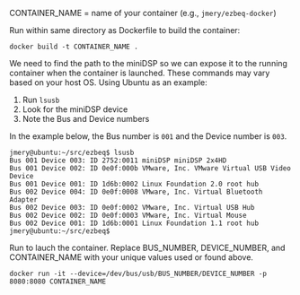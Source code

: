 CONTAINER_NAME = name of your container (e.g., `jmery/ezbeq-docker`)

Run within same directory as Dockerfile to build the container:

```docker build -t CONTAINER_NAME .```

We need to find the path to the miniDSP so we can expose it to the running container when the container is launched.  These commands may vary based on your host OS.  Using Ubuntu as an example:

1. Run `lsusb`
2. Look for the miniDSP device
3. Note the Bus and Device numbers

In the example below, the Bus number is `001` and the Device number is `003`.

```
jmery@ubuntu:~/src/ezbeq$ lsusb
Bus 001 Device 003: ID 2752:0011 miniDSP miniDSP 2x4HD
Bus 001 Device 002: ID 0e0f:000b VMware, Inc. VMware Virtual USB Video Device
Bus 001 Device 001: ID 1d6b:0002 Linux Foundation 2.0 root hub
Bus 002 Device 004: ID 0e0f:0008 VMware, Inc. Virtual Bluetooth Adapter
Bus 002 Device 003: ID 0e0f:0002 VMware, Inc. Virtual USB Hub
Bus 002 Device 002: ID 0e0f:0003 VMware, Inc. Virtual Mouse
Bus 002 Device 001: ID 1d6b:0001 Linux Foundation 1.1 root hub
jmery@ubuntu:~/src/ezbeq$ 
```

Run to lauch the container.  Replace BUS_NUMBER, DEVICE_NUMBER, and CONTAINER_NAME with your unique values used or found above.

```docker run -it --device=/dev/bus/usb/BUS_NUMBER/DEVICE_NUMBER -p 8080:8080 CONTAINER_NAME```
